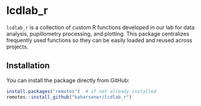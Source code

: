 # lcdlab_r

`lcdlab_r` is a collection of custom R functions developed in our lab for data analysis, pupillometry processing, and plotting. This package centralizes frequently used functions so they can be easily loaded and reused across projects.

## Installation

You can install the package directly from GitHub:

```r
install.packages("remotes")  # if not already installed
remotes::install_github("baharsener/lcdlab_r")
